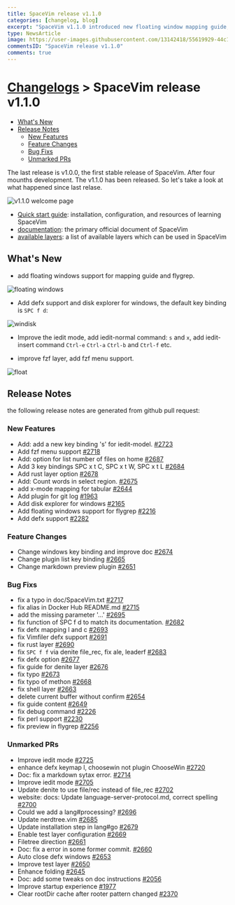 ```yaml
---
title: SpaceVim release v1.1.0
categories: [changelog, blog]
excerpt: "SpaceVim v1.1.0 introduced new floating window mapping guide, and a disk management for Windows, as well as improved the fzf layer."
type: NewsArticle
image: https://user-images.githubusercontent.com/13142418/55619929-44c1b080-57cc-11e9-9c6a-8637555c2d6c.png
commentsID: "SpaceVim release v1.1.0"
comments: true
---
```


# [Changelogs](../development#changelog) > SpaceVim release v1.1.0


<!-- vim-markdown-toc GFM -->

- [What's New](#whats-new)
- [Release Notes](#release-notes)
  - [New Features](#new-features)
  - [Feature Changes](#feature-changes)
  - [Bug Fixs](#bug-fixs)
  - [Unmarked PRs](#unmarked-prs)

<!-- vim-markdown-toc -->

The last release is v1.0.0, the first stable release of SpaceVim. After four mounths development.
The v1.1.0 has been released. So let's take a look at what happened since last relase.

![v1.1.0 welcome page](https://user-images.githubusercontent.com/13142418/55619929-44c1b080-57cc-11e9-9c6a-8637555c2d6c.png)

- [Quick start guide](../quick-start-guide/): installation, configuration, and resources of learning SpaceVim
- [documentation](../documentation/): the primary official document of SpaceVim
- [available layers](../layers/): a list of available layers which can be used in SpaceVim

## What's New

- add floating windows support for mapping guide and flygrep.

![floating windows](https://user-images.githubusercontent.com/13142418/55621918-67a29380-57d1-11e9-96b8-ba440aa46324.gif)

- Add defx support and disk explorer for windows, the default key binding is `SPC f d`:

![windisk](https://user-images.githubusercontent.com/13142418/55621479-2e1d5880-57d0-11e9-9b0e-6f7d9de9943d.png)

- Improve the iedit mode, add iedit-normal command: `s` and `x`, add iedit-insert command `Ctrl-e` `Ctrl-a` `Ctrl-b`
and `Ctrl-f` etc.

- improve fzf layer, add fzf menu support.

![float](https://user-images.githubusercontent.com/13142418/55625484-84dc5f80-57db-11e9-894d-754e47b5e88b.gif)

## Release Notes

the following release notes are generated from github pull request:

### New Features

- Add: add a new key binding 's' for iedit-model. [#2723](https://github.com/SpaceVim/SpaceVim/pull/2723)
- Add fzf menu support [#2718](https://github.com/SpaceVim/SpaceVim/pull/2718)
- Add: option for list number of files on home [#2687](https://github.com/SpaceVim/SpaceVim/pull/2687)
- Add 3 key bindings SPC x t C, SPC x t W, SPC x t L [#2684](https://github.com/SpaceVim/SpaceVim/pull/2684)
- Add rust layer option [#2678](https://github.com/SpaceVim/SpaceVim/pull/2678)
- Add: Count words in select region. [#2675](https://github.com/SpaceVim/SpaceVim/pull/2675)
- add x-mode mapping for tabular [#2644](https://github.com/SpaceVim/SpaceVim/pull/2644)
- Add plugin for git log [#1963](https://github.com/SpaceVim/SpaceVim/pull/1963)
- Add disk explorer for windows [#2165](https://github.com/SpaceVim/SpaceVim/pull/2165)
- Add floating windows support for flygrep [#2216](https://github.com/SpaceVim/SpaceVim/pull/2216)
- Add defx support [#2282](https://github.com/SpaceVim/SpaceVim/pull/2282)

### Feature Changes

- Change windows key binding and improve doc [#2674](https://github.com/SpaceVim/SpaceVim/pull/2674)
- Change plugin list key binding [#2665](https://github.com/SpaceVim/SpaceVim/pull/2665)
- Change markdown preview plugin [#2651](https://github.com/SpaceVim/SpaceVim/pull/2651)

### Bug Fixs

- fix a typo in doc/SpaceVim.txt [#2717](https://github.com/SpaceVim/SpaceVim/pull/2717)
- fix alias in Docker Hub README.md [#2715](https://github.com/SpaceVim/SpaceVim/pull/2715)
- add the missing parameter '...' [#2695](https://github.com/SpaceVim/SpaceVim/pull/2695)
- fix function of SPC f d to match its documentation. [#2682](https://github.com/SpaceVim/SpaceVim/pull/2682)
- fix defx mapping l and c [#2693](https://github.com/SpaceVim/SpaceVim/pull/2693)
- fix Vimfiler defx support [#2691](https://github.com/SpaceVim/SpaceVim/pull/2691)
- fix rust layer [#2690](https://github.com/SpaceVim/SpaceVim/pull/2690)
- fix `SPC f f` via denite file_rec, fix ale, leaderf [#2683](https://github.com/SpaceVim/SpaceVim/pull/2683)
- fix defx option [#2677](https://github.com/SpaceVim/SpaceVim/pull/2677)
- fix guide for denite layer [#2676](https://github.com/SpaceVim/SpaceVim/pull/2676)
- fix typo [#2673](https://github.com/SpaceVim/SpaceVim/pull/2673)
- fix typo of methon [#2668](https://github.com/SpaceVim/SpaceVim/pull/2668)
- fix shell layer [#2663](https://github.com/SpaceVim/SpaceVim/pull/2663)
- delete current buffer without confirm [#2654](https://github.com/SpaceVim/SpaceVim/pull/2654)
- fix guide content [#2649](https://github.com/SpaceVim/SpaceVim/pull/2649)
- fix debug command [#2226](https://github.com/SpaceVim/SpaceVim/pull/2226)
- fix perl support [#2230](https://github.com/SpaceVim/SpaceVim/pull/2230)
- fix preview in flygrep [#2256](https://github.com/SpaceVim/SpaceVim/pull/2256)

### Unmarked PRs

- Improve iedit mode [#2725](https://github.com/SpaceVim/SpaceVim/pull/2725)
- enhance defx keymap l, choosewin not plugin ChooseWin [#2720](https://github.com/SpaceVim/SpaceVim/pull/2720)
- Doc: fix a markdown sytax error. [#2714](https://github.com/SpaceVim/SpaceVim/pull/2714)
- Improve iedit mode [#2705](https://github.com/SpaceVim/SpaceVim/pull/2705)
- Update denite to use file/rec instead of file_rec [#2702](https://github.com/SpaceVim/SpaceVim/pull/2702)
- website: docs: Update language-server-protocol.md, correct spelling [#2700](https://github.com/SpaceVim/SpaceVim/pull/2700)
- Could we add a lang#processing? [#2696](https://github.com/SpaceVim/SpaceVim/pull/2696)
- Update nerdtree.vim [#2685](https://github.com/SpaceVim/SpaceVim/pull/2685)
- Update installation step in lang#go [#2679](https://github.com/SpaceVim/SpaceVim/pull/2679)
- Enable test layer configuration [#2669](https://github.com/SpaceVim/SpaceVim/pull/2669)
- Filetree direction [#2661](https://github.com/SpaceVim/SpaceVim/pull/2661)
- Doc: fix a error in some former commit. [#2660](https://github.com/SpaceVim/SpaceVim/pull/2660)
- Auto close defx windows [#2653](https://github.com/SpaceVim/SpaceVim/pull/2653)
- Improve test layer [#2650](https://github.com/SpaceVim/SpaceVim/pull/2650)
- Enhance folding [#2645](https://github.com/SpaceVim/SpaceVim/pull/2645)
- Doc: add some tweaks on doc instructions [#2056](https://github.com/SpaceVim/SpaceVim/pull/2056)
- Improve startup experience [#1977](https://github.com/SpaceVim/SpaceVim/pull/1977)
- Clear rootDir cache after rooter pattern changed [#2370](https://github.com/SpaceVim/SpaceVim/pull/2370)
